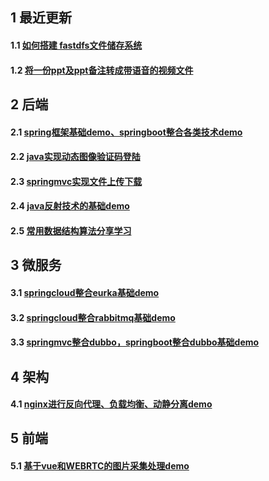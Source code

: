 ## 1 最近更新
#### 1.1 [如何搭建 fastdfs文件储存系统](https://github.com/ching7/fastDFSStudy)
#### 1.2 [将一份ppt及ppt备注转成带语音的视频文件](https://github.com/ching7/ppt2video)

## 2 后端 
#### 2.1 [spring框架基础demo、springboot整合各类技术demo](https://github.com/ching7/springStudy)
#### 2.2 [java实现动态图像验证码登陆](https://github.com/ching7/springStudy/tree/master/validCode)
#### 2.3 [springmvc实现文件上传下载](https://github.com/ching7/springStudy/tree/master/springmvc)
#### 2.4 [java反射技术的基础demo](https://github.com/ching7/springStudy/tree/master/java-reflect/src)
#### 2.5 [常用数据结构算法分享学习](https://github.com/ching7/DataStructureAndAlgorithm)

## 3 微服务 
#### 3.1 [springcloud整合eurka基础demo](https://github.com/ching7/springStudy/tree/master/springcloud-eureka)
#### 3.2 [springcloud整合rabbitmq基础demo](https://github.com/ching7/springStudy)
#### 3.3 [springmvc整合dubbo，springboot整合dubbo基础demo](https://github.com/ching7/dubboStudy)

## 4 架构 
#### 4.1 [nginx进行反向代理、负载均衡、动静分离demo](https://github.com/ching7/nginxStudy)

## 5 前端
#### 5.1 [基于vue和WEBRTC的图片采集处理demo](https://github.com/ching7/imageCaptureDemo/blob/master/imageCapture.html)

